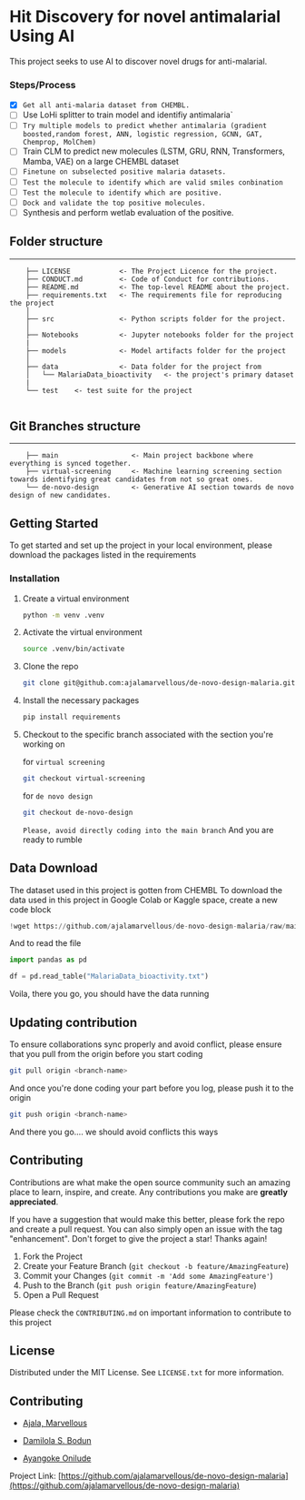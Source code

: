 # Hit Discovery for novel antimalarial Using AI

This project seeks to use AI to discover novel drugs for anti-malarial.

### Steps/Process
- [x] `Get all anti-malaria dataset from CHEMBL.`
- [ ] Use LoHi splitter to train model and identifiy antimalaria`
- [ ] `Try multiple models to predict whether antimalaria (gradient boosted,random forest, ANN, logistic regression, GCNN, GAT, Chemprop, MolChem)`
- [ ] Train CLM to predict new molecules (LSTM, GRU, RNN, Transformers, Mamba, VAE) on a large CHEMBL dataset
- [ ] `Finetune on subselected positive malaria datasets.`
- [ ] `Test the molecule to identify which are valid smiles conbination`
- [ ] `Test the molecule to identify which are positive.`
- [ ] `Dock and validate the top positive molecules.`
- [ ] Synthesis and perform wetlab evaluation of the positive.

<!-- FOLDER-STRUCTURE-->
## Folder structure
------------
```text
    ├── LICENSE            <- The Project Licence for the project.
    ├── CONDUCT.md         <- Code of Conduct for contributions.
    ├── README.md          <- The top-level README about the project.
    ├── requirements.txt   <- The requirements file for reproducing the project 
    │                        
    ├── src                <- Python scripts folder for the project.
    │    
    ├── Notebooks          <- Jupyter notebooks folder for the project 
    |         
    ├── models             <- Model artifacts folder for the project 
    │        
    ├── data               <- Data folder for the project from
    │   └── MalariaData_bioactivity   <- the project's primary dataset
    |     
    └── test    <- test suite for the project
         
```

<!-- BRANCHES-STRUCTURE-->
## Git Branches structure
------------
```text
    ├── main                  <- Main project backbone where everything is synced together.
    ├── virtual-screening     <- Machine learning screening section towards identifying great candidates from not so great ones.
    └── de-novo-design        <- Generative AI section towards de novo design of new candidates.

```

<!-- GETTING STARTED -->
## Getting Started

To get started and set up the project in your local environment, please download the packages listed in the requirements

### Installation

1. Create a virtual environment
    ```sh
    python -m venv .venv
    ```
2. Activate the virtual environment
    ```sh
    source .venv/bin/activate
    ```
3. Clone the repo
   ```sh 
   git clone git@github.com:ajalamarvellous/de-novo-design-malaria.git
   ```
4. Install the necessary packages
   ```sh
   pip install requirements
   ```
5. Checkout to the specific branch associated with the section you're working on
   
   for `virtual screening`
   ```sh
   git checkout virtual-screening
   ```
   
    for `de novo design`
   ```sh
   git checkout de-novo-design
   ```

   `Please, avoid directly coding into the main branch`
   And you are ready to rumble


<!-- DATA DOWNLOAD -->
## Data Download

The dataset used in this project is gotten from CHEMBL
To download the data used in this project in Google Colab or Kaggle space, create a new code block

```python
!wget https://github.com/ajalamarvellous/de-novo-design-malaria/raw/main/data/MalariaData_bioactivity.txt
```

And to read the file 
```python
import pandas as pd

df = pd.read_table("MalariaData_bioactivity.txt")
```

Voila, there you go, you should have the data running

<!-- SYNC-->
## Updating contribution

To ensure collaborations sync properly and avoid conflict, please ensure that you pull from the origin before you start coding

```sh
git pull origin <branch-name>
```

And once you're done coding your part before you log, please push it to the origin
```sh
git push origin <branch-name>
```

And there you go.... we should avoid conflicts this ways


<!-- CONTRIBUTING -->
## Contributing

Contributions are what make the open source community such an amazing place to learn, inspire, and create. Any contributions you make are **greatly appreciated**.

If you have a suggestion that would make this better, please fork the repo and create a pull request. You can also simply open an issue with the tag "enhancement".
Don't forget to give the project a star! Thanks again!

1. Fork the Project
2. Create your Feature Branch (`git checkout -b feature/AmazingFeature`)
3. Commit your Changes (`git commit -m 'Add some AmazingFeature'`)
4. Push to the Branch (`git push origin feature/AmazingFeature`)
5. Open a Pull Request

Please check the `CONTRIBUTING.md` on important information to contribute to this project


<!-- LICENSE -->
## License

Distributed under the MIT License. See `LICENSE.txt` for more information.



<!-- CONTRIBUTING -->
## Contributing

- [Ajala, Marvellous](http://ajalamarvellous.bio) 

- [Damilola S. Bodun](https://researchgate.net/profile/Bodun-Damilola)

- [Ayangoke Onilude](https://x.com/_ayangoke)

Project Link: [https://github.com/ajalamarvellous/de-novo-design-malaria](https://github.com/ajalamarvellous/de-novo-design-malaria)


